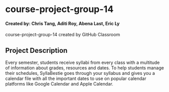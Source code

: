 # course-project-group-14
#### Created by: Chris Tang, Aditi Roy, Abena Last, Eric Ly
course-project-group-14 created by GitHub Classroom

## Project Description
Every semester, students receive syllabi from every class with a multitude of information about grades, resources and dates. 
To help students manage their schedules, SyllaBestie goes through your syllabus and gives you a calendar file with all the 
important dates to use on popular calendar platforms like Google Calendar and Apple Calendar.
